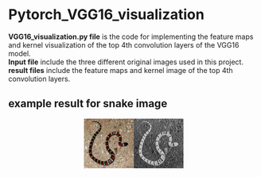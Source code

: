 # Pytorch_VGG16_visualization
 **VGG16_visualization.py file** is the code for implementing the feature maps and kernel visualization of the top 4th convolution layers of the VGG16 model.  
   **Input file** include the three different original images used in this project.  
   **result files** include the feature maps and kernel image of the top 4th convolution layers.
## example result for snake image
<center class="half">
   <img src="https://github.com/kuaiqiangshou/Pytorch_VGG16_visualization/blob/master/input_images/snake.jpg" title="original image" width="100"/><img src="https://github.com/kuaiqiangshou/Pytorch_VGG16_visualization/blob/master/result%20for%20image%20snake/feature_maps%20of%20conv1.png"  title="feature maps conv1" width="100"/>
</center>
